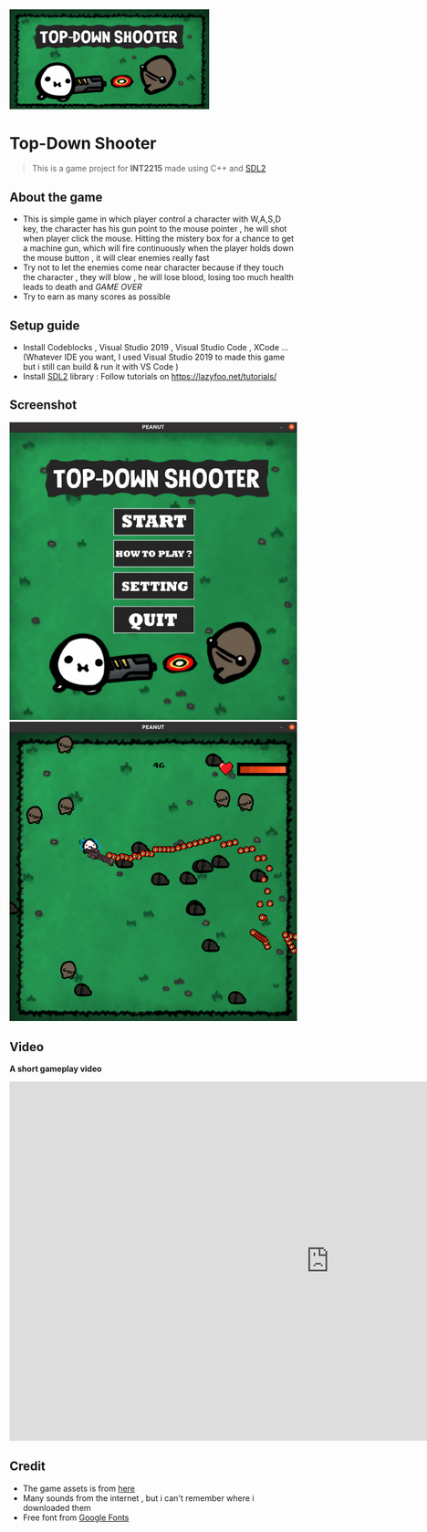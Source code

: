 <img src="./image/7.png" width = "350">

# Top-Down Shooter 
> This is a game project for __INT2215__ made using C++ and [SDL2](https://www.libsdl.org/)

## About the game
 - This is simple game in which player control a character with W,A,S,D key, the character has his gun point to the mouse pointer , he will shot when player click the mouse. Hitting the mistery box for a chance to get a machine gun, which will fire continuously when the player holds down the mouse button , it will clear enemies really fast
- Try not to let the enemies come near character because if they touch the character , they will blow , he will lose blood, losing too much health leads to death and *GAME OVER*
- Try to earn as many scores as possible



## Setup guide
- Install Codeblocks , Visual Studio 2019 , Visual Studio Code , XCode ... (Whatever IDE you want, I used Visual Studio 2019 to made this game but i still can build & run it with VS Code )
- Install [SDL2](https://www.libsdl.org/) library : Follow tutorials on https://lazyfoo.net/tutorials/ 
## Screenshot
<img src="./image/1.png" width = "530">
<img src="./image/2.png" width = "530">

## Video
**A short gameplay video**
<iframe width="1120" height="630" src="https://www.youtube.com/embed/aF65A8A6ZMs" title="YouTube video player" frameborder="0" allow="accelerometer; autoplay; clipboard-write; encrypted-media; gyroscope; picture-in-picture" allowfullscreen></iframe>

## Credit 
- The game assets is from [here](https://thomasgvd.itch.io/top-down-shooter/download/eyJleHBpcmVzIjoxNjIwMTk4MjY0LCJpZCI6NzczMjgzfQ%3d%3d.hI2bLphKuCr9S6KfluiFNykpyX0%3d)
- Many sounds from the internet , but i can't remember where i downloaded them
- Free font from [Google Fonts](https://fonts.google.com/)






